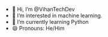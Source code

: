 - 👋 Hi, I’m @VihanTechDev
- 👀 I’m interested in machine learning.
- 🌱 I’m currently learning Python
- 😄 Pronouns: He/Him

<!---
VihanTechDev/VihanTechDev is a ✨ special ✨ repository because its `README.md` (this file) appears on your GitHub profile.
You can click the Preview link to take a look at your changes.
--->

<!-- 
How to reach me vihan.alkesh28@gmail.com
-->
